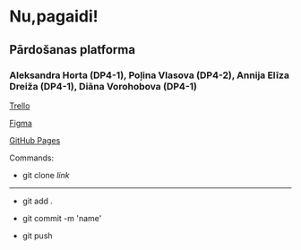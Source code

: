 # Nu,pagaidi!
## Pārdošanas platforma
### Aleksandra Horta (DP4-1), Poļina Vlasova (DP4-2), Annija Elīza Dreiža (DP4-1), Diāna Vorohobova (DP4-1)



[Trello](https://trello.com/b/ZMiFVCb4/05102022)

[Figma](https://www.figma.com/file/QxXM8MpNzUXql0djtffoH9/Nu%2C-pagaidi!?node-id=23%3A126)

[GitHub Pages](https://diana1405.github.io/nu-pagaidi/)


Commands:

* git clone *link*
____________

* git add .

* git commit -m 'name'

* git push
